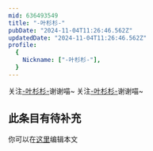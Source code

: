 ```yaml
---
mid: 636493549
title: "-叶杉杉-"
pubDate: "2024-11-04T11:26:46.562Z"
updatedDate: "2024-11-04T11:26:46.562Z"
profile:
  {
    Nickname: ["-叶杉杉-"],
  }
---
```


关注[-叶杉杉-](https://space.bilibili.com/636493549)谢谢喵~ 关注[-叶杉杉-](https://space.bilibili.com/636493549)谢谢喵~

## 此条目有待补充
你可以在[这里](https://github.com/Yuhanawa/VTuber.ICU-Content/edit/master/v/-叶杉杉-/index.md)编辑本文
